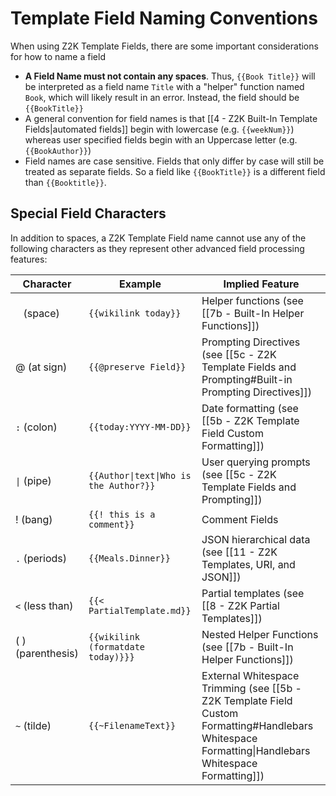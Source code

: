 
# Template Field Naming Conventions
When using Z2K Template Fields, there are some important considerations for how to name a field
- **A Field Name must not contain any spaces**. Thus, `{{Book Title}}` will be interpreted as a field name `Title` with a "helper" function named `Book`, which will likely result in an error. Instead, the field should be `{{BookTitle}}`
- A general convention for field names is that [[4 - Z2K Built-In Template Fields|automated fields]] begin with lowercase (e.g. `{{weekNum}}`) whereas user specified fields begin with an Uppercase letter (e.g. `{{BookAuthor}}`)
- Field names are case sensitive. Fields that only differ by case will still be treated as separate fields. So a field like `{{BookTitle}}` is a different field than `{{Booktitle}}`.

## Special Field Characters
In addition to spaces, a Z2K Template Field name cannot use any of the following characters as they represent other advanced field processing features:

| Character         | Example                                | Implied Feature                                                                                                                                     |
| ----------------- | -------------------------------------- | --------------------------------------------------------------------------------------------------------------------------------------------------- |
| ` ` (space)       | `{{wikilink today}}`                   | Helper functions (see [[7b - Built-In Helper Functions]])                                                                                           |
| @ (at sign)       | `{{@preserve Field}}`                  | Prompting Directives (see [[5c - Z2K Template Fields and Prompting#Built-in Prompting Directives]])                                                 |
| `:` (colon)       | `{{today:YYYY-MM-DD}}`                 | Date formatting (see [[5b - Z2K Template Field Custom Formatting]])                                                                                 |
| `\|` (pipe)       | `{{Author\|text\|Who is the Author?}}` | User querying prompts (see [[5c - Z2K Template Fields and Prompting]])                                                                              |
| ! (bang)          | `{{! this is a comment}}`              | Comment Fields                                                                                                                                      |
| `.` (periods)     | `{{Meals.Dinner}}`                     | JSON hierarchical data (see [[11 - Z2K Templates, URI, and JSON]])                                                                                  |
| `<` (less than)   | `{{< PartialTemplate.md}}`             | Partial templates (see [[8 - Z2K Partial Templates]])                                                                                               |
| ( ) (parenthesis) | `{{wikilink (formatdate today)}}}`     | Nested Helper Functions (see [[7b - Built-In Helper Functions]])                                                                                    |
| `~` (tilde)       | `{{~FilenameText}}`                    | External Whitespace Trimming (see [[5b - Z2K Template Field Custom Formatting#Handlebars Whitespace Formatting\|Handlebars Whitespace Formatting]]) |
